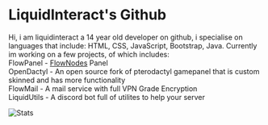 # LiquidInteract's Github
Hi, i am liquidinteract a 14 year old developer on github, i specialise on languages that include: HTML, CSS, JavaScript, Bootstrap, Java.
Currently im working on a few projects, of which includes:<br />
FlowPanel - [FlowNodes](https://flownodes.net) Panel<br />
OpenDactyl - An open source fork of pterodactyl gamepanel that is custom skinned and has more functionality<br />
FlowMail - A mail service with full VPN Grade Encryption<br />
LiquidUtils - A discord bot full of utilites to help your server<br />

![Stats](https://github-readme-stats.vercel.app/api?username=liquidinteract&count_private=true)

